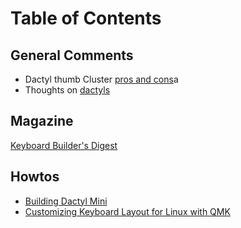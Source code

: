 # Table of Contents

## General Comments

* Dactyl thumb Cluster [pros and cons](https://www.reddit.com/r/ErgoMechKeyboards/comments/ns7yli/dactyl_manuform_thumb_cluster/)a
* Thoughts on [dactyls](https://news.ycombinator.com/item?id=24012379)

## Magazine

[Keyboard Builder's Digest](https://kbd.news/)

## Howtos

* [Building Dactyl Mini](https://github.com/aleung/mini-thumb-dactyl-keyboard)
* [Customizing Keyboard Layout for Linux with QMK](https://docs.taikohub.com/customizing-keyboard-layout-for-linux-with-qmk)
